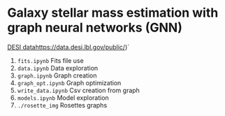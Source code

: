 # Galaxy stellar mass estimation with graph neural networks (GNN)

[DESI data](https://data.desi.lbl.gov/public/)https://data.desi.lbl.gov/public/)`

1. `fits.ipynb` Fits file use
2. `data.ipynb` Data exploration
3. `graph.ipynb` Graph creation
4. `graph_opt.ipynb` Graph optimization
5. `write_data.ipynb` Csv creation from graph
6. `models.ipynb` Model exploration
7. `./rosette_img` Rosettes graphs
